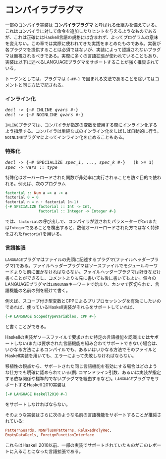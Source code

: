# コンパイラプラグマ

一部のコンパイラ実装は **コンパイラプラグマ** と呼ばれる仕組みを備えている。これはコンパイラに対して命令を追加したりヒントを与えるようなものであるが、これは正確にはHaskell言語の規格には含まれず、よってプログラムの意味を変えない。この章では実際に使われてきた実践をまとめたものである。実装が各プラグマを提供することは必須ではないが、実装によって認識されないプラグマは無視されるべきである。実際に多くの言語拡張が使われていることもあり、実装は以下に述べるLANGUAGEプラグマをサポートすることが強く推奨されている。

トークンとしては、プラグマは `{-##-}` で囲まれる文法であることを除いてはコメントと同じ方法で記される。

### インライン化

<pre>
<em>decl</em> -> {-# INLINE <em>qvars</em> #-}
<em>decl</em> -> {-# NOINLINE <em>qvars</em> #-}
</pre>

`INLINE`プラグマは、コンパイラが指定の変数を使用する際にインライン化するよう指示する。コンパイラは単純な式のインライン化をしばしば自動的に行う。`NOINLINE`プラグマによってインライン化を止めることもある。

### 特殊化

<pre>
<em>decl</em> -> {-# SPECIALIZE <em>spec_1</em>, ..., <em>spec_k</em> #-}   (k >= 1)
<em>spec</em> -> <em>vars</em> :: <em>type</em>
</pre>

特殊化はオーバーロードされた関数が非効率に実行されることを防ぐ目的で使われる。例えば、次のプログラム

```haskell
factorial :: Num a => a -> a  
factorial 0 = 0  
factorial n = n ⋆ factorial (n-1)  
{-# SPECIALIZE factorial :: Int -> Int,  
               factorial :: Integer -> Integer #-}
```

では、`factorial`の呼び出しで、コンパイラが渡されたパラメーターが`Int`または`Integer`であることを検出すると、数値オーバーロードされた方ではなく特殊化された`factorial`を用いる。

### 言語拡張

`LANGUAGE`プラグマはファイルの先頭に記述するプラグマ(ファイルヘッダープラグマ)である。ファイルヘッダープラグマはソースファイルでモジュールキーワードよりも前に置かなければならない。ファイルヘッダープラグマは好きなだけ書くことができるし、コメントよりも先に書いても後に書いてもよい。個々のLANGUAGEプラグマは`LANGUAGE`キーワードで始まり、カンマで区切られた、言語機能の名前の列を続けて書く。

例えば、スコープ付き型変数とCPPによるプリプロセッシングを有効にしたいのであれば、使っているHaskell実装がそれらをサポートしていれば、

```haskell
{-# LANGUAGE ScopedTypeVariables, CPP #-}
```

と書くことができる。

Haskellの実装がソースファイルで要求された特定の言語機能を認識またはサポートしない(または要求された言語機能を組み合わてサポートできない)場合は、いかなる方法によるコンパイルでも、あるいはいかなる方法でそのファイルとHaskell実装を用いても、エラーによって失敗しなければならない。

移植性の観点から、サポートされた同じ言語機能を有効にする場合はどのような仕方でも明確に認められている(例: コマンドライン引数、あるいは実装が指定する依存関係や標準的でないプラグマを経由するなど)。`LANGUAGE`プラグマをサポートするHaskell 2010実装は

```haskell
{-# LANGUAGE Haskell2010 #-}
```

をサポートしなければならない。

そのような実装はさらに次のような名前の言語機能をサポートすることが推奨されている:

```haskell
PatternGuards, NoNPlusKPatterns, RelaxedPolyRec,  
EmptyDataDecls, ForeignFunctionInterface
```

これらはHaskell 2010以前、一部の実装でサポートされていたものがこのレポートに入ることになった言語拡張である。


